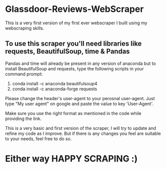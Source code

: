 # Glassdoor-Reviews-WebScraper

This is a very first version of my first ever webscraper I built using my webscraping skills.

## To use this scraper you'll need libraries like requests, BeautifulSoup, time & Pandas

Pandas and time will already be present in any version of anaconda but to install BeautifulSoup and requests, type the following scripts in your command prompt:

1) conda install -c anaconda beautifulsoup4
2) conda install -c anaconda-forge requests

Please change the header's user-agent to your perosnal user-agent. Just type "My user agent" on google and paste the value to key 'User-Agent'.

Make sure you use the right format as mentioned in the code while providing the link.

This is a very basic and first version of the scraper, I will try to update and refine my code as I improve. But if there is any changes you feel are suitable to your needs, feel free to do so.

# Either way HAPPY SCRAPING :)
